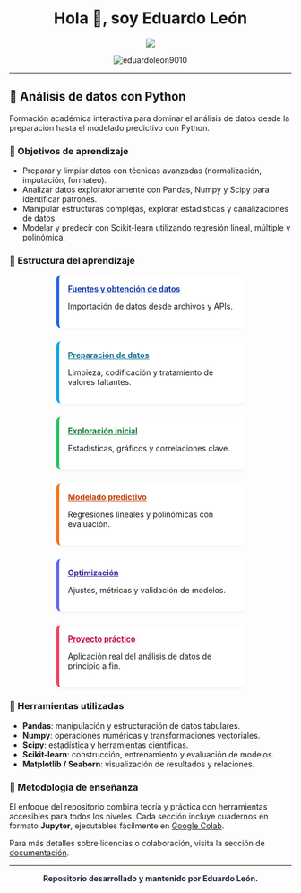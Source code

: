 <h1 align="center">Hola 👋, soy Eduardo León</h1>
<p align="center">
  <a href="https://github.com/DenverCoder1/readme-typing-svg">
    <img src="https://readme-typing-svg.herokuapp.com?font=Fira+Code&color=36BCF7&size=25&center=true&vCenter=true&width=700&height=70&lines=Analista+y+Cient%C3%ADfico+de+Datos;Ingeniero+de+Sistemas+y+MBA;Apasionado+por+la+educaci%C3%B3n+y+la+ciencia+de+datos;Desarrollador+de+proyectos+acad%C3%A9micos;Investigador+PhD+y+mentor+tecnol%C3%B3gico"/>
  </a>
</p>

<p align="center">
  <img src="https://komarev.com/ghpvc/?username=eduardoleon9010&label=Profile%20views&color=0e75b6&style=flat" alt="eduardoleon9010" />
</p>

---

## 📘 Análisis de datos con Python

Formación académica interactiva para dominar el análisis de datos desde la preparación hasta el modelado predictivo con Python.

### 🎯 Objetivos de aprendizaje

- Preparar y limpiar datos con técnicas avanzadas (normalización, imputación, formateo).
- Analizar datos exploratoriamente con Pandas, Numpy y Scipy para identificar patrones.
- Manipular estructuras complejas, explorar estadísticas y canalizaciones de datos.
- Modelar y predecir con Scikit-learn utilizando regresión lineal, múltiple y polinómica.

### 📘 Estructura del aprendizaje

<section style="display: flex; flex-wrap: wrap; gap: 24px; justify-content: center;">

<div style="width: 300px; background:#ffffff; border-left: 5px solid #2563eb; padding: 16px; border-radius: 8px; box-shadow: 0 2px 5px rgba(0,0,0,0.05);">
  <a href="https://github.com/eduardoleon9010/analisis_de_datos_con_Python/blob/main/secciones/1._fuentes_y_obtenci%C3%B3n_de_datos.md" style="color:#1e40af; font-weight:bold;">Fuentes y obtención de datos</a>
  <p>Importación de datos desde archivos y APIs.</p>
</div>

<div style="width: 300px; background:#ffffff; border-left: 5px solid #0ea5e9; padding: 16px; border-radius: 8px; box-shadow: 0 2px 5px rgba(0,0,0,0.05);">
  <a href="https://github.com/eduardoleon9010/analisis_de_datos_con_Python/blob/main/secciones/2._preparacion_de_datos_para_el_analisis.md" style="color:#0e7490; font-weight:bold;">Preparación de datos</a>
  <p>Limpieza, codificación y tratamiento de valores faltantes.</p>
</div>

<div style="width: 300px; background:#ffffff; border-left: 5px solid #22c55e; padding: 16px; border-radius: 8px; box-shadow: 0 2px 5px rgba(0,0,0,0.05);">
  <a href="https://github.com/eduardoleon9010/analisis_de_datos_con_Python/blob/main/secciones/3._exploracion_inicial_de_los_datos.md" style="color:#15803d; font-weight:bold;">Exploración inicial</a>
  <p>Estadísticas, gráficos y correlaciones clave.</p>
</div>

<div style="width: 300px; background:#ffffff; border-left: 5px solid #f97316; padding: 16px; border-radius: 8px; box-shadow: 0 2px 5px rgba(0,0,0,0.05);">
  <a href="https://github.com/eduardoleon9010/analisis_de_datos_con_Python/blob/main/secciones/4._creacion_de_modelos_predictivos.md" style="color:#c2410c; font-weight:bold;">Modelado predictivo</a>
  <p>Regresiones lineales y polinómicas con evaluación.</p>
</div>

<div style="width: 300px; background:#ffffff; border-left: 5px solid #6366f1; padding: 16px; border-radius: 8px; box-shadow: 0 2px 5px rgba(0,0,0,0.05);">
  <a href="https://github.com/eduardoleon9010/analisis_de_datos_con_Python/blob/main/secciones/5._optimizacion_de_modelos_y_resultados.md" style="color:#3730a3; font-weight:bold;">Optimización</a>
  <p>Ajustes, métricas y validación de modelos.</p>
</div>

<div style="width: 300px; background:#ffffff; border-left: 5px solid #f43f5e; padding: 16px; border-radius: 8px; box-shadow: 0 2px 5px rgba(0,0,0,0.05);">
  <a href="https://github.com/eduardoleon9010/analisis_de_datos_con_Python/blob/main/secciones/6._proyecto_de_aplicacion_practica.md" style="color:#be123c; font-weight:bold;">Proyecto práctico</a>
  <p>Aplicación real del análisis de datos de principio a fin.</p>
</div>

</section>

### 🔧 Herramientas utilizadas

- **Pandas**: manipulación y estructuración de datos tabulares.
- **Numpy**: operaciones numéricas y transformaciones vectoriales.
- **Scipy**: estadística y herramientas científicas.
- **Scikit-learn**: construcción, entrenamiento y evaluación de modelos.
- **Matplotlib / Seaborn**: visualización de resultados y relaciones.

### 📘 Metodología de enseñanza

El enfoque del repositorio combina teoría y práctica con herramientas accesibles para todos los niveles. Cada sección incluye cuadernos en formato **Jupyter**, ejecutables fácilmente en [Google Colab](https://colab.research.google.com/).

Para más detalles sobre licencias o colaboración, visita la sección de [documentación](https://github.com/eduardoleon9010/analisis_de_datos_con_Python/tree/main/documentacion).

---

<p align="center" style="font-weight:bold; color:#1e293b;">Repositorio desarrollado y mantenido por Eduardo León.</p>
